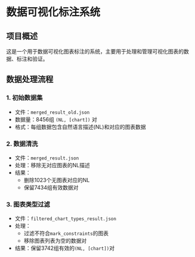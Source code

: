 # 数据可视化标注系统

## 项目概述
这是一个用于数据可视化图表标注的系统，主要用于处理和管理可视化图表的数据、标注和验证。

## 数据处理流程

### 1. 初始数据集
- 文件：`merged_result_old.json`
- 数据量：8456组 `(NL, [chart])` 对
- 格式：每组数据包含自然语言描述(NL)和对应的图表数据

### 2. 数据清洗
- 文件：`merged_result.json`
- 处理：移除无对应图表的NL描述
- 结果：
  - 删除1023个无图表对应的NL
  - 保留7434组有效数据对

### 3. 图表类型过滤
- 文件：`filtered_chart_types_result.json`
- 处理：
  - 过滤不符合`mark_constraints`的图表
  - 移除图表列表为空的数据对
- 结果：保留3742组有效的`(NL, [chart])`对

